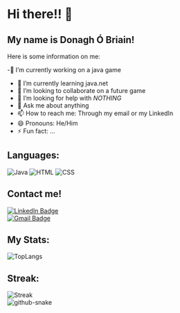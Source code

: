 # Hi there!! 👋
## My name is Donagh Ó Briain!

Here is some information on me:

-🔭 I’m currently working on a java game
- 🌱 I’m currently learning java.net
- 👯 I’m looking to collaborate on a future game
- 🤔 I’m looking for help with _*NOTHING*_
- 💬 Ask me about anything
- 📫 How to reach me: Through my email or my LinkedIn
- 😄 Pronouns: He/Him
- ⚡ Fun fact: ...
## Languages:
<div>
  <img alt="Java" src="https://img.shields.io/badge/java-%23ED8B00.svg?style=for-the-badge&logo=openjdk&logoColor=white"/>
  <img alt="HTML" src="https://img.shields.io/badge/HTML5-E34F26?style=for-the-badge&logo=html5&logoColor=white"/>
  <img alt="CSS" src="https://img.shields.io/badge/CSS3-1572B6?style=for-the-badge&logo=css3&logoColor=white"/>
</div>

## Contact me!
<div id="badges">
  <a href="https://www.linkedin.com/in/donagh-%C3%B3-briain-8629a5294"/>
    <img alt="LinkedIn Badge" src="https://img.shields.io/badge/LinkedIn-blue?style=for-the-badge&logo=linkedin&logoColor=white"/>
  </a></div>
  <div id="badges"><a href="mailto:donaghobriain5@gmail.com">
    <img alt="Gmail Badge" src="https://img.shields.io/badge/Gmail-EA4335.svg?style=for-the-badge&logo=Gmail&logoColor=white"/>
  </a></div>
   
## My Stats:
<picture>
  <source media="(prefers-color-scheme: dark)" srcset="https://github-readme-stats.vercel.app/api/top-langs/?username=DonaghOB&layout=compact&theme=vision-friendly-dark" />
  <img alt="TopLangs" src="https://github-readme-stats.vercel.app/api/top-langs/?username=DonaghOB&layout=compact&theme=default#gh-light-mode-only" />
</picture>
<br>

## Streak:
<picture>
  <source media="(prefers-color-scheme: dark)" srcset="http://github-readme-streak-stats.herokuapp.com?user=DonaghOB&theme=dark&background=000000" />
  <img alt="Streak" src="http://github-readme-streak-stats.herokuapp.com?user=DonaghOB&theme=default#gh-light-mode-only" />
</picture>


<div><picture>
  <source media="(prefers-color-scheme: dark)" srcset="https://raw.githubusercontent.com/DonaghOB/DonaghOB/output/github-contribution-grid-snake-dark.svg" />
  <source media="(prefers-color-scheme: light)" srcset="https://raw.githubusercontent.com/DonaghOB/DonaghOB/output/github-contribution-grid-snake.svg" />
  <img alt="github-snake" src="github-snake.svg" />
</picture></div>
